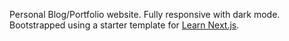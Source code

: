 Personal Blog/Portfolio website. Fully responsive with dark mode. Bootstrapped using a starter template for [Learn Next.js](https://nextjs.org/learn).
